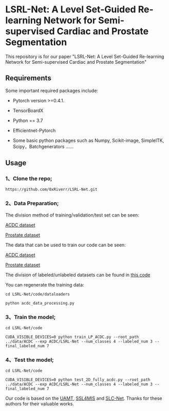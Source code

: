 # LSRL-Net: A Level Set-Guided Re-learning Network for Semi-supervised Cardiac and Prostate Segmentation
This repository is for our paper "LSRL-Net: A Level Set-Guided Re-learning Network for Semi-supervised Cardiac and Prostate Segmentation"

## Requirements
Some important required packages include:

* Pytorch version >=0.4.1.

* TensorBoardX

* Python == 3.7

* Efficientnet-Pytorch

* Some basic python packages such as Numpy, Scikit-image, SimpleITK, Scipy，Batchgenerators ......

## Usage

### 1、Clone the repo;
```
https://github.com/0xRiverr/LSRL-Net.git
```

### 2、Data Preparation;

The division method of training/validation/test set can be seen:

[ACDC dataset](https://github.com/0xRiverr/LSRL-Net/tree/main/data/ACDC)

[Prostate dataset](https://github.com/0xRiverr/LSRL-Net/tree/main/data/Prostate)

The data that can be used to train our code can be seen:

[ACDC dataset](https://www.creatis.insa-lyon.fr/Challenge/acdc/databases.html)

[Prostate dataset](https://promise12.grand-challenge.org/)


The division of labeled/unlabeled datasets can be found in [this code](https://github.com/0xRiverr/LSRL-Net/blob/main/code/train_LP_ACDC.py)

You can regenerate the training data:
```
cd LSRL-Net/code/dataloaders

python acdc_data_processing.py
```

### 3、Train the model;

```
cd LSRL-Net/code

CUDA_VISIBLE_DEVICES=0 python train_LP_ACDC.py --root_path ../data/ACDC --exp ACDC/LSRL-Net --num_classes 4 --labeled_num 3 --final_labeled_num 7
```
### 4、Test the model;
```
cd LSRL-Net/code

CUDA_VISIBLE_DEVICES=0 python test_2D_fully_acdc.py --root_path ../data/ACDC --exp ACDC/LSRL-Net --num_classes 4 --labeled_num 3 --final_labeled_num 7
```
Our code is based on the [UAMT](https://github.com/yulequan/UA-MT), [SSL4MIS](https://github.com/HiLab-git/SSL4MIS) and [SLC-Net](https://github.com/igip-liu/SLC-Net). Thanks for these authors for their valuable works.
